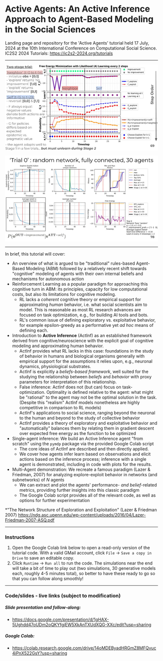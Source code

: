 # Active Agents: An Active Inference Approach to Agent-Based Modeling in the Social Sciences
Landing page and repository for the 'Active Agents' tutorial held 17 July, 2024 at the 10th International Conference on Computational Social Science.
IC2S2 2024 Tutorials: https://ic2s2-2024.org/tutorials
__________________________
![](https://github.com/apashea/IC2S2-Active-Inference-Tutorial/blob/main/Single-Agent%20Inference%20-%20Simulation%201.jpg?raw=true)

![](https://github.com/apashea/IC2S2-Active-Inference-Tutorial/blob/main/Multi-Agent%20Inference%20-%20Simulation%201.jpg?raw=true)
__________________________
In brief, this tutorial will cover:
- An overview of what is argued to be "traditional" rules-based Agent-Based Modeling (ABM) followed by a relatively recent shift towards "cognitive" modeling of agents with their own internal beliefs and mechanisms for autonomous action
- Reinforcement Learning as a popular paradigm for approaching this cognitive turn in ABM: its principles, capacity for low computational costs, but also its limitations for cognitive modeling.
  - RL lacks a *coherent* cognitive theory or empirical support for approximating *human* behavior, i.e. what social scientists aim to model. This is reasonable as most RL research advances are focused on task optimization, e.g., for building AI tools and bots.
  - RL's common issue of defining exploratory vs. exploitative behavior, for example epsilon-greedy as a performative yet *ad hoc* means of defining each.
- Introduction to **Active Inference** (ActInf) as an established framework derived from cognitive/neuroscience with the explicit goal of cognitive modeling and approximating human behavior.
  - ActInf provides what RL lacks in this case: foundations in the study of behavior in humans and biological organisms generally with empirical support for the assumptions it relies upon, e.g., neuronal dynamics, physiological substrates.
  - ActInf is explicitly a *beliefs-based framework*, well suited for the studying the relationship between *beliefs* and *behavior* with proxy parameters for interpretation of this relationship.
  - False inference: ActInf does not (but can) focus on task-optimization. Optimality is defined relative to the agent: what might be "rational" to the agent may not be the optimal solution in the task. (Despite this "realism" ActInf models nonetheless are highly competitive in comparison to RL models)
  - ActInf's applications to social science, ranging beyond the neuronal to the human and beyond to the study of collective behavior
  - ActInf provides a theory of exploratory and exploitative behavior and "automatically" balances them by relating them in gradient descent over expected free energy as the function to be optimized
- Single-agent inference: We build an Active Inference agent "from scratch" using the `pymdp` package via the provided Google Colab script
  - The core ideas of ActInf are described and then directly applied.
  - We cover how agents infer learn based on observations and elicit actions based on the inference process; inference with a single agent is demonstrated, including in code with plots for the results.
- Multi-Agent demonstration: We recreate a famous paradigm (Lazer & Friedman, 2007) for analyzing explore-exploit behavior in networks (and subnetworks) of $N$ agents
  - We can extract and plot the agents' performance- *and belief*-related metrics, providing further insights into this classic paradigm
  - The Google Colab script provides all of the relevant code, as well as options for further experimentation
 
*"The Network Structure of Exploration and Exploitation" (Lazer & Friedman 2007) https://ndg.asc.upenn.edu/wp-content/uploads/2016/04/Lazer-Friedman-2007-ASQ.pdf
__________________________
### Instructions
1. Open the Google Colab link below to open a read-only version of the tutorial code. With a valid GMail account, click `File` $\rightarrow$ `Save a copy in Drive` to save an editable copy.
2. Click `Runtime` $\rightarrow$ `Run all` to run the code. The simulations near the end will take a bit of time to play out (two simulations, 30 generative models each, roughly 4-5 minutes total), so better to have these ready to go so that you can follow along smoothly!

__________________________
### Code/slides - live links (subject to modification)

##### Slide presentation and follow-along:
- https://docs.google.com/presentation/d/1gHAX-5Ughdd47oUDm2oQKYfgjEW5XkAnTXUdXQG-XXc/edit?usp=sharing
##### Google Colab:
- https://colab.research.google.com/drive/14oMDEByadHRGmZ8MFQvuc4iPnX522GsY?usp=sharing
